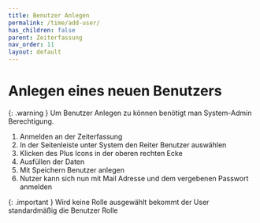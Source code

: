 ```yaml
---
title: Benutzer Anlegen
permalink: /time/add-user/
has_children: false
parent: Zeiterfassung
nav_order: 11
layout: default
---
```


# Anlegen eines neuen Benutzers

{: .warning }
Um Benutzer Anlegen zu können benötigt man System-Admin Berechtigung.

1. Anmelden an der Zeiterfassung
2. In der Seitenleiste unter System den Reiter Benutzer auswählen
3. Klicken des Plus Icons in der oberen rechten Ecke
4. Ausfüllen der Daten
5. Mit Speichern Benutzer anlegen
6. Nutzer kann sich nun mit Mail Adresse und dem vergebenen Passwort anmelden

{: .important }
Wird keine Rolle ausgewählt bekommt der User standardmäßig die Benutzer Rolle
